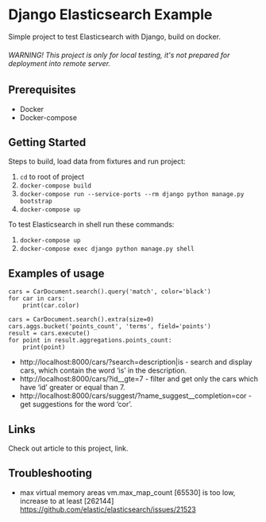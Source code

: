 # Django Elasticsearch Example

Simple project to test Elasticsearch with Django, build on docker.

###### WARNING! This project is only for local testing, it's not prepared for deployment into remote server.

## Prerequisites

* Docker
* Docker-compose

## Getting Started

Steps to build, load data from fixtures and run project:

1. `cd` to root of project
2. `docker-compose build`
3. `docker-compose run --service-ports --rm django python manage.py bootstrap`
4. `docker-compose up`

To test Elasticsearch in shell run these commands:
1. `docker-compose up`
2. `docker-compose exec django python manage.py shell`

## Examples of usage

```
cars = CarDocument.search().query('match', color='black')
for car in cars:
    print(car.color)

cars = CarDocument.search().extra(size=0)
cars.aggs.bucket('points_count', 'terms', field='points')
result = cars.execute()
for point in result.aggregations.points_count:
    print(point)
```

- http://localhost:8000/cars/?search=description|is - search and display cars, which contain the word ‘is’ in the description.
- http://localhost:8000/cars/?id__gte=7 - filter and get only the cars which have ‘id’ greater or equal than 7.
- http://localhost:8000/cars/suggest/?name_suggest__completion=cor - get suggestions for the word ‘cor’.

## Links

Check out article to this project, link.

## Troubleshooting

- max virtual memory areas vm.max_map_count [65530] is too low, increase to at least [262144]
  https://github.com/elastic/elasticsearch/issues/21523

